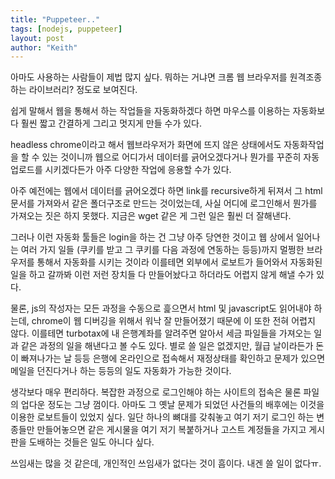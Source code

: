 ```yaml
---
title: "Puppeteer.."
tags: [nodejs, puppeteer]
layout: post
author: "Keith"
---
```


아마도 사용하는 사람들이 제법 많지 싶다. 뭐하는 거냐면 크롬 웹 브라우저를 원격조종하는 라이브러리? 정도로 보여진다.

쉽게 말해서 웹을 통해서 하는 작업들을 자동화하겠다 하면 마우스를 이용하는 자동화보다 훨씬 짧고 간결하게 그리고 멋지게 만들 수가 있다.

headless chrome이라고 해서 웹브라우저가 화면에 뜨지 않은 상태에서도 자동화작업을 할 수 있는 것이니까 웹으로 어디가서 데이터를 긁어오겠다거나 뭔가를 꾸준히 자동 업로드를 시키겠다든가 아주 다양한 작업에 응용할 수가 있다. 

아주 예전에는 웹에서 데이터를 긁어오겠다 하면 link를 recursive하게 뒤져서 그 html 문서를 가져와서 같은 폴더구조로 만드는 것이었는데, 사실 어디에 로그인해서 뭔가를 가져오는 짓은 하지 못했다. 지금은 wget 같은 게 그런 일은 훨씬 더 잘해낸다. 

그러나 이런 자동화 툴들은 login을 하는 건 그냥 아주 당연한 것이고 웹 상에서 일어나는 여러 가지 일들 (쿠키를 받고 그 쿠키를 다음 과정에 연동하는 등등)까지 멀쩡한 브라우저를 통해서 자동화를 시키는 것이라 이를테면 외부에서 로보트가 들어와서 자동화된 일을 하고 갈까봐 이런 저런 장치들 다 만들어놨다고 하더라도 어렵지 않게 해낼 수가 있다. 

물론, js의 작성자는 모든 과정을 수동으로 흝으면서 html 및 javascript도 읽어내야 하는데, chrome이 웹 디버깅을 위해서 워낙 잘 만들어졌기 때문에 이 또한 전혀 어렵지 않다. 이를테면 turbotax에 내 은행계좌를 알려주면 알아서 세금 파일들을 가져오는 일과 같은 과정의 일을 해낸다고 볼 수도 있다. 별로 쓸 일은 없겠지만, 월급 날이라든가 돈이 빠져나가는 날 등등 은행에 온라인으로 접속해서 재정상태를 확인하고 문제가 있으면 메일을 던진다거나 하는 등등의 일도 자동화가 가능한 것이다.

생각보다 매우 편리하다. 복잡한 과정으로 로그인해야 하는 사이트의 접속은 물론 파일의 업다운 정도는 그냥 껌이다. 아마도 그 옛날 문제가 되었던 사건들의 배후에는 이것을 이용한 로보트들이 있었지 싶다. 일단 하나의 뼈대를 갖춰놓고 여기 저기 로그인 하는 변종들만 만들어놓으면 같은 게시물을 여기 저기 복붙하거나 고스트 계정들을 가지고 게시판을 도배하는 것들은 일도 아니다 싶다. 

쓰임새는 많을 것 같은데, 개인적인 쓰임새가 없다는 것이 흠이다. 내겐 쓸 일이 없다ㅠ.